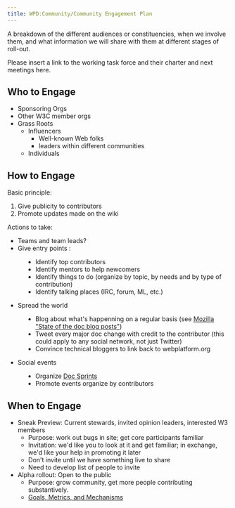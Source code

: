 ```yaml
---
title: WPD:Community/Community Engagement Plan
---
```

<p>A breakdown of the different audiences or constituencies, when we involve them, and what information we will share with them at different stages of roll-out.
</p><p>Please insert a link to the working task force and their charter and next meetings here.
</p>
<h2><span class="mw-headline" id="Who_to_Engage">Who to Engage</span></h2>
<ul><li> Sponsoring Orgs</li>
<li> Other W3C member orgs</li>
<li> Grass Roots
<ul><li> Influencers
<ul><li> Well-known Web folks</li>
<li> leaders within different communities</li></ul></li>
<li> Individuals</li></ul></li></ul>
<h2><span class="mw-headline" id="How_to_Engage">How to Engage</span></h2>
<p>Basic principle:
</p>
<ol><li> Give publicity to contributors</li>
<li> Promote updates made on the wiki</li></ol>
<p>Actions to take:
</p>
<ul><li> Teams and team leads?</li>
<li> Give entry points&#160;:</li></ul>
<dl><dd><ul><li> Identify top contributors</li>
<li> Identify mentors to help newcomers</li>
<li> Identify things to do (organize by topic, by needs and by type of contribution)</li>
<li> Identify talking places (IRC, forum, ML, etc.)</li></ul></dd></dl>
<ul><li> Spread the world</li></ul>
<dl><dd><ul><li> Blog about what's happenning on a regular basis (see <a rel="nofollow" class="external text" href="http://hacks.mozilla.org/category/mdn/as/title/">Mozilla "State of the doc blog posts"</a>) </li>
<li> Tweet every major doc change with credit to the contributor (this could apply to any social network, not just Twitter)</li>
<li> Convince technical bloggers to link back to webplatform.org</li></ul></dd></dl>
<ul><li> Social events</li></ul>
<dl><dd><ul><li> Organize <a href="/wiki/WPD:Doc_Sprints" title="WPD:Doc Sprints">Doc Sprints</a></li>
<li> Promote events organize by contributors</li></ul></dd></dl>
<h2><span class="mw-headline" id="When_to_Engage">When to Engage</span></h2>
<ul><li> Sneak Preview: Current stewards, invited opinion leaders, interested W3 members
<ul><li> Purpose: work out bugs in site; get core participants familiar</li>
<li> Invitation: we'd like you to look at it and get familiar; in exchange, we'd like your help in promoting it later</li>
<li> Don't invite until we have something live to share</li>
<li> Need to develop list of people to invite</li></ul></li>
<li> Alpha rollout: Open to the public 
<ul><li> Purpose: grow community, get more people contributing substantively.</li>
<li> <a href="/wiki/WPD:Community_Engagement_Plan/Goals" title="WPD:Community Engagement Plan/Goals">Goals, Metrics, and Mechanisms</a></li></ul></li></ul>

<!-- 
NewPP limit report
CPU time usage: 0.015 seconds
Real time usage: 0.016 seconds
Preprocessor visited node count: 11/1000000
Preprocessor generated node count: 16/1000000
Post‐expand include size: 0/2097152 bytes
Template argument size: 0/2097152 bytes
Highest expansion depth: 2/40
Expensive parser function count: 0/100
-->

<!-- 
Transclusion expansion time report (%,ms,calls,template)
100.00%    0.000      1 - -total
-->

<!-- Saved in parser cache with key wpwiki:pcache:idhash:3-0!*!0!!*!*!*!esi=1 and timestamp 20150731093011 and revision id 70274
 -->

